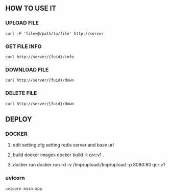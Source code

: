 ## HOW TO USE IT

### UPLOAD FILE
    curl -F 'file=@/path/to/file' http://server

### GET FILE INFO
    curl http://server/{fuid}/info

### DOWNLOAD FILE
    curl http://server/{fuid}/down

### DELETE FILE
    curl http://server/{fuid}/down

## DEPLOY

### DOCKER

1. edit setting.cfg
    setting redis server and base url

2. build docker images
docker build -t qrc:v1 .

3. docker run
docker run -d -v /tmp/upload:/tmp/upload -p 8080:80 qcr:v1

### uvicorn

    uvicorn main:app